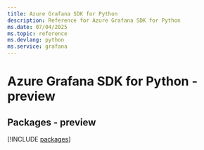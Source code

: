 ```yaml
---
title: Azure Grafana SDK for Python
description: Reference for Azure Grafana SDK for Python
ms.date: 07/04/2025
ms.topic: reference
ms.devlang: python
ms.service: grafana
---
```

# Azure Grafana SDK for Python - preview
## Packages - preview
[!INCLUDE [packages](grafana-index.md)]